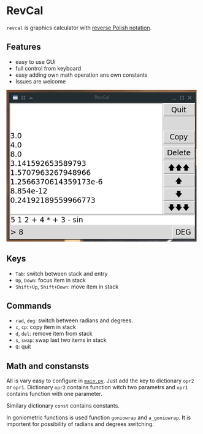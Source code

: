 RevCal
===============

`revcal` is graphics calculator with 
[reverse Polish notation](https://en.wikipedia.org/wiki/Reverse_Polish_notation).

Features
--------------

* easy to use GUI
* full control from keyboard
* easy adding own math operation ans own constants
* Issues are welcome

![](shot.png)


Keys
--------

* `Tab`: switch between stack and entry
* `Up`, `Down`: focus item in stack
* `Shift+Up`, `Shift+Down`: move item in stack

Commands
----------

* `rad`, `deg`: switch between radians and degrees. 
* `c`, `cp`: copy item in stack
* `d`, `del`: remove item from stack
* `s`, `swap`: swap last two items in stack
* `Q`: quit


Math and constansts
-----------------------

All is vary easy to configure in
[`main.py`](main.py). Just add the key to dictionary
`opr2` or `opr1`. Dictionary `opr2` contains function witch two parametrs and `opr1`
contains function with one parameter.

Similary dictionary `const` contains constants.

In goniometric functions is used function `goniowrap` and `a_goniowrap`. It is
importent for possibility of radians and degrees switching.
